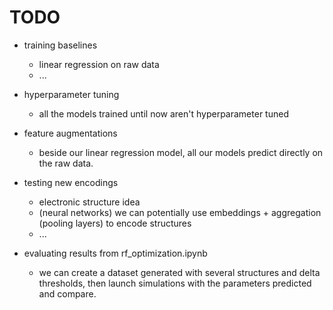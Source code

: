 # TODO

- training baselines

  - linear regression on raw data
  - ...

- hyperparameter tuning

  - all the models trained until now aren't hyperparameter tuned

- feature augmentations

  - beside our linear regression model, all our models predict directly on the raw data.

- testing new encodings

  - electronic structure idea
  - (neural networks) we can potentially use embeddings + aggregation (pooling layers) to encode structures
  - ...

- evaluating results from rf_optimization.ipynb
  - we can create a dataset generated with several structures and delta thresholds,
    then launch simulations with the parameters predicted and compare.
